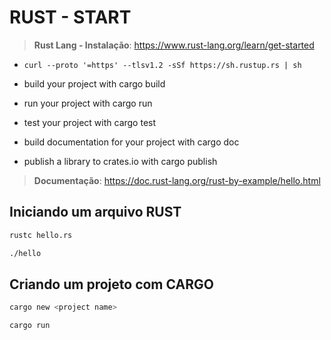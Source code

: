 # RUST - START

> **Rust Lang - Instalação**: https://www.rust-lang.org/learn/get-started
- `curl --proto '=https' --tlsv1.2 -sSf https://sh.rustup.rs | sh`

- build your project with cargo build
- run your project with cargo run
- test your project with cargo test
- build documentation for your project with cargo doc
- publish a library to crates.io with cargo publish


> **Documentação**: https://doc.rust-lang.org/rust-by-example/hello.html

## Iniciando um arquivo RUST

```bash
rustc hello.rs
```

```bash
./hello
```

## Criando um projeto com CARGO

```bash
cargo new <project name>
```

```bash
cargo run
```